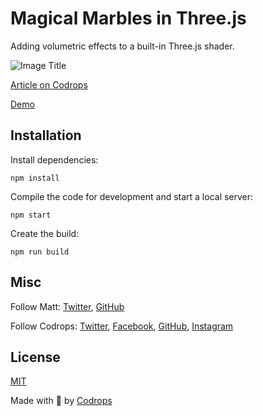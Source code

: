 # Magical Marbles in Three.js

Adding volumetric effects to a built-in Three.js shader.

![Image Title](https://tympanus.net/codrops/wp-content/uploads/2021/08/marble.jpg)

[Article on Codrops](https://tympanus.net/codrops/?p=55713)

[Demo](http://tympanus.net/Tutorials/MagicalMarbles/)


## Installation

Install dependencies:

```
npm install
```

Compile the code for development and start a local server:

```
npm start
```

Create the build:

```
npm run build
```

## Misc

Follow Matt: [Twitter](https://twitter.com/messages/18642262-1185030708999442432), [GitHub](https://github.com/mattrossman) 

Follow Codrops: [Twitter](http://www.twitter.com/codrops), [Facebook](http://www.facebook.com/codrops), [GitHub](https://github.com/codrops), [Instagram](https://www.instagram.com/codropsss/)

## License
[MIT](LICENSE)

Made with :blue_heart:  by [Codrops](http://www.codrops.com)





